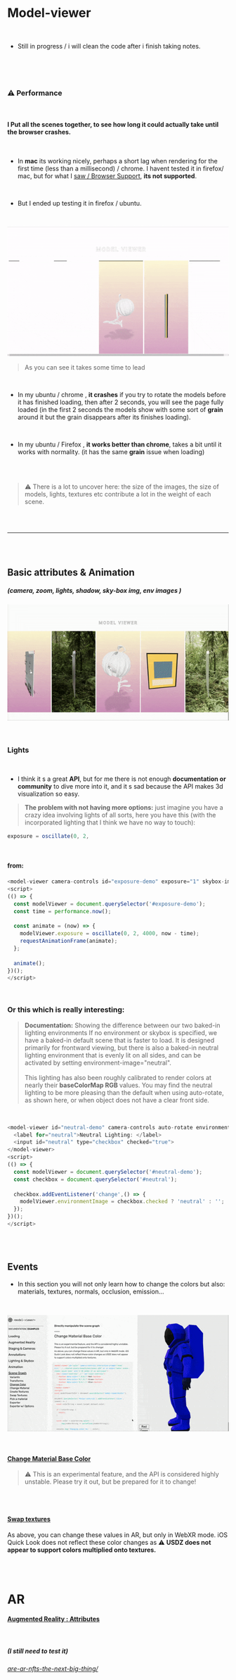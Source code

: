 # Model-viewer

<br>

- Still in progress / i will clean the code after i finish taking notes.

<br>
<br>
<br>

### ⚠️ Performance

<br>

#### I Put all the scenes together, to see how long it could actually take until the browser crashes.

<br>

- In **mac** its working nicely, perhaps a short lag when rendering for the first time (less than a millisecond) / chrome. I havent tested it in firefox/ mac, but for what I [saw / Browser Support](https://modelviewer.dev/), **its not supported**.

<br>

- But I ended up testing it in firefox / ubuntu.

<br>

[<img src="./readme-img/grain-chrome-ubuntu.gif"/>]()

> As you can see it takes some time to lead

<br>

- In my ubuntu / chrome , **it crashes** if you try to rotate the models before it has finished loading, then after 2 seconds, you will see the page fully loaded (in the first 2 seconds the models show with some sort of **grain** around it but the grain disappears after its finishes loading).

<br>

- In my ubuntu / Firefox , **it works better than chrome**, takes a bit until it works with normality.
  (it has the same **grain** issue when loading)

<br>
<br>

> ⚠️ There is a lot to uncover here: the size of the images, the size of models, lights, textures etc contribute a lot in the weight of each scene.

  <br>
  <br>

---

  <br>
  <br>

## Basic attributes & Animation

##### (camera, zoom, lights, shadow, sky-box img, env images )

[<img src="./readme-img/model-viewer_preview1.gif"/>]()

<br>

### Lights

<br>

- I think it s a great **API**, but for me there is not enough **documentation or community** to dive more into it, and it s sad because the API makes 3d visualization so easy.

> **The problem with not having more options:** just imagine you have a crazy idea involving lights of all sorts, here you have this (with the incorporated lighting that I think we have no way to touch):

```javascript
exposure = oscillate(0, 2,
```

<br>

#### from:

```javascript
<model-viewer camera-controls id="exposure-demo" exposure="1" skybox-image="../../shared-assets/environments/spruit_sunrise_1k_HDR.hdr" alt="A 3D model of a sphere reflecting a sunrise at varying exposure" src="../../shared-assets/models/reflective-sphere.gltf"></model-viewer>
<script>
(() => {
  const modelViewer = document.querySelector('#exposure-demo');
  const time = performance.now();

  const animate = (now) => {
    modelViewer.exposure = oscillate(0, 2, 4000, now - time);
    requestAnimationFrame(animate);
  };

  animate();
})();
</script>

```

<br>

### Or this which is really interesting:

> **Documentation:** Showing the difference between our two baked-in lighting environments
> If no environment or skybox is specified, we have a baked-in default scene that is faster to load. It is designed primarily for frontward viewing, but there is also a baked-in neutral lighting environment that is evenly lit on all sides, and can be activated by setting environment-image="neutral". <br><br> This lighting has also been roughly calibrated to render colors at nearly their **baseColorMap RGB** values. You may find the neutral lighting to be more pleasing than the default when using auto-rotate, as shown here, or when object does not have a clear front side.

<br>

```javascript
<model-viewer id="neutral-demo" camera-controls auto-rotate environment-image="neutral" alt="A 3D model of a kitchen mixer" src="../../assets/ShopifyModels/Mixer.glb">
  <label for="neutral">Neutral Lighting: </label>
  <input id="neutral" type="checkbox" checked="true">
</model-viewer>
<script>
(() => {
  const modelViewer = document.querySelector('#neutral-demo');
  const checkbox = document.querySelector('#neutral');

  checkbox.addEventListener('change',() => {
    modelViewer.environmentImage = checkbox.checked ? 'neutral' : '';
  });
})();
</script>
```

<br>
<br>

## Events

- In this section you will not only learn how to change the colors but also: materials, textures, normals, occlusion, emission...

<br>

[<img src="./readme-img/change-color-preview.gif"/>]()

<br>

#### [Change Material Base Color](https://modelviewer.dev/examples/scenegraph/#swapTextures)

> ⚠️ This is an experimental feature, and the API is considered highly unstable. Please try it out, but be prepared for it to change!

<br>
<br>

#### [Swap textures](https://modelviewer.dev/examples/scenegraph/#swapTextures)

As above, you can change these values in AR, but only in WebXR mode. iOS Quick Look does not reflect these color changes as ⚠️ **USDZ does not appear to support colors multiplied onto textures.**

<br>
<br>

# AR

#### [Augmented Reality : Attributes](https://modelviewer.dev/docs/#augmentedreality-attributes)

<br>

##### (I still need to test it)

###### [are-ar-nfts-the-next-big-thing/](https://artlabs.ai/blog/are-ar-nfts-the-next-big-thing/)
